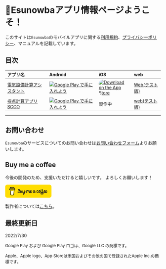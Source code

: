 # 🐤Esunowbaアプリ情報ページようこそ！

このサイトは`Esunowba`のモバイルアプリに関する[利用規約](./common/terms.md)、[プライバシーポリシー](./common/privacypolicy.md)、マニュアルを記載しています。


## 目次

|アプリ名|Android|iOS|web|
|:--|:--|:--|:--|
|[電気設備計算アシスタント](elec_calculator/home.md)|<a href='https://play.google.com/store/apps/details?id=com.github.snova301.elec_calculator&pcampaignid=pcampaignidMKT-Other-global-all-co-prtnr-py-PartBadge-Mar2515-1'><img alt='Google Play で手に入れよう' src='https://play.google.com/intl/ja/badges/static/images/badges/ja_badge_web_generic.png' width='150'/></a>|<a href="https://apps.apple.com/jp/app/%E9%9B%BB%E6%B0%97%E8%A8%AD%E5%82%99%E8%A8%88%E7%AE%97%E3%82%A2%E3%82%B7%E3%82%B9%E3%82%BF%E3%83%B3%E3%83%88/id1632908753?itsct=apps_box_badge&amp;itscg=30200" style="display: inline-block; overflow: hidden; border-radius: 13px; width: 100px; height: 50px;"><img src="https://tools.applemediaservices.com/api/badges/download-on-the-app-store/black/ja-jp?size=250x83&amp;releaseDate=1657065600&h=8df1e69241ab5b9cbf835baa41966a55" alt="Download on the App Store" style="border-radius: 13px; width: 100px; height: 50px;"></a>|[Web(テスト版)](https://ewacdj-3936b.web.app/)|
|[採点計算アプリSCCO](score_counter/home.md)|<a href='https://play.google.com/store/apps/details?id=com.github.snova301.score_counter&pcampaignid=pcampaignidMKT-Other-global-all-co-prtnr-py-PartBadge-Mar2515-1'><img alt='Google Play で手に入れよう' src='https://play.google.com/intl/ja/badges/static/images/badges/ja_badge_web_generic.png' width=150/></a>|製作中|[web(テスト版)](https://scco-2df5d.web.app/#/)|

---



## お問い合わせ

`Esunowba`のサービスについてのお問い合わせは[お問い合わせフォーム](https://forms.gle/6G7RaQP7uG7ufKSP8)よりお願いします。


## Buy me a coffee

今後の開発のため、支援いただけると嬉しいです。
よろしくお願いします！

<a href='https://www.buymeacoffee.com/snova301'><img alt='Buy me a coffee' src='./bmc-button.png' width='150'/></a>

製作者については[こちら](https://snova301.github.io/Portfolio/)。


## 最終更新日
2022/7/30


<font size="2">Google Play および Google Play ロゴは、Google LLC の商標です。</font>

<font size="2">Apple、Apple logo、App Storeは米国およびその他の国で登録されたApple Inc.の商標です。</font>
